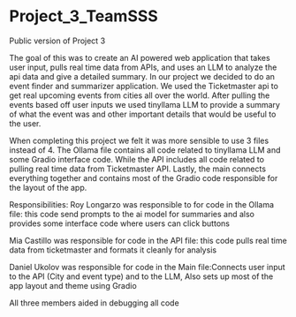 # Project_3_TeamSSS
Public version of Project 3


The goal of this was to create an AI powered web application that takes user input, pulls real time data from APIs, and uses an LLM to analyze the api data and give a detailed summary. In our project we decided to do an event finder and summarizer application. We used the Ticketmaster api to get real upcoming events from cities all over the world. After pulling the events based off user inputs we used tinyllama LLM to provide a summary of what the event was and other important details that would be useful to the user.

When completing this project we felt it was more sensible to use 3 files instead of 4. The Ollama file contains all code related to tinyllama LLM and some Gradio interface code. While the API includes all code related to pulling real time data from Ticketmaster API. Lastly, the main connects everything together and contains most of the Gradio code responsible for the layout of the app.

Responsibilities:
Roy Longarzo was responsible to for code in the Ollama file: this code send prompts to the ai model for summaries and also provides some interface code where users can click buttons 

Mia Castillo was responsible for code in the API file: this code pulls real time data from ticketmaster and formats it cleanly for analysis

Daniel Ukolov was responsible for code in the Main file:Connects user input to the API (City and event type) and to the LLM, Also sets up most of the app layout and theme using Gradio

All three members aided in debugging all code

